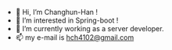 - 👋 Hi, I’m Changhun-Han !
- 👀 I’m interested in Spring-boot !
- 🌱 I’m currently working as a server developer.
- 📫 my e-mail is hch4102@gmail.com
